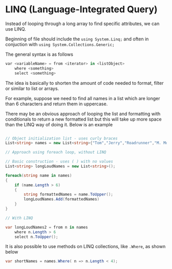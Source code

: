 # LINQ (Language-Integrated Query)

Instead of looping through a long array to find specific attributes, we can use LINQ.

Beginning of file should include the `using System.Linq;` and often in conjuction with `using System.Collections.Generic;`

The general syntax is as follows

```c#
var <variableName> = from <iterator> in <listObject>
    where <something>
    select <something>
```

The idea is basically to shorten the amount of code needed to format, filter or similar to list or arrays.

For example, suppose we need to find all names in a list which are longer than 6 characters and return them in uppercase.

There may be an obvious approach of looping the list and formatting with conditionals to return a new formatted list but this will take up more space than the LINQ way of doing it. Below is an example

```c#

// Object initialization list - uses curly braces
List<string> names = new List<string>{"Tom","Jerry","Roadrunner","M. Mouse", "Goofy"};

// Approach using foreach loop, without LINQ

// Basic construction - uses ( ) with no values
List<string> longLoudNames = new List<string>();

foreach(string name in names)
{
    if (name.Length > 6)
    {
        string formattedNames = name.ToUpper();
        longLoudNames.Add(formattedNames)
    }
}

// With LINQ

var longLoudNames2 = from n in names
    where n.Length > 6
    select n.ToUpper();
```

It is also possible to use methods on LINQ collections, like `.Where`, as shown below

```c#
var shortNames = names.Where( n => n.Length < 4);
```
